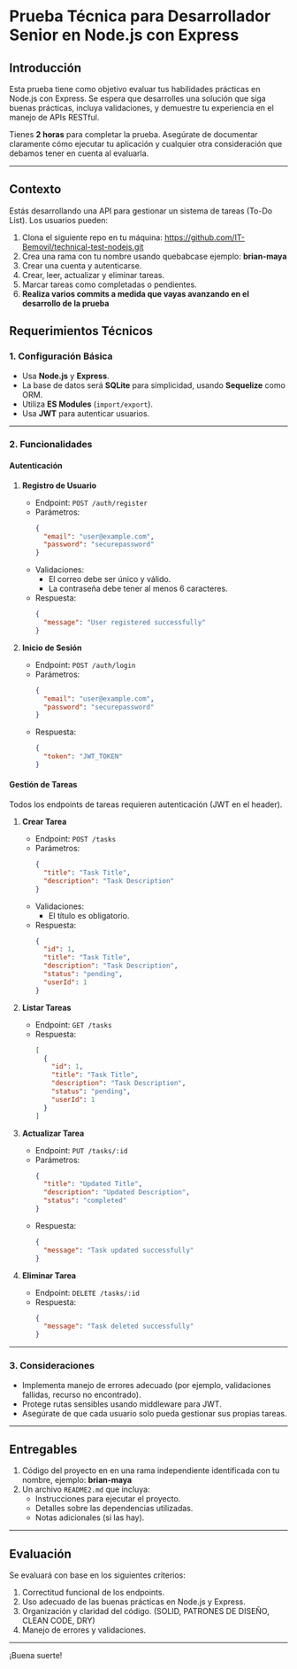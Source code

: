 # Prueba Técnica para Desarrollador Senior en Node.js con Express

## Introducción
Esta prueba tiene como objetivo evaluar tus habilidades prácticas en Node.js con Express. Se espera que desarrolles una solución que siga buenas prácticas, incluya validaciones, y demuestre tu experiencia en el manejo de APIs RESTful.

Tienes **2 horas** para completar la prueba. Asegúrate de documentar claramente cómo ejecutar tu aplicación y cualquier otra consideración que debamos tener en cuenta al evaluarla.

---

## Contexto
Estás desarrollando una API para gestionar un sistema de tareas (To-Do List). Los usuarios pueden:
1. Clona el siguiente repo en tu máquina: https://github.com/IT-Bemovil/technical-test-nodejs.git
2. Crea una rama con tu nombre usando quebabcase ejemplo: **brian-maya**
3. Crear una cuenta y autenticarse.
4. Crear, leer, actualizar y eliminar tareas.
5. Marcar tareas como completadas o pendientes.
6. **Realiza varios commits a medida que vayas avanzando en el desarrollo de la prueba**

## Requerimientos Técnicos

### 1. Configuración Básica
- Usa **Node.js** y **Express**.
- La base de datos será **SQLite** para simplicidad, usando **Sequelize** como ORM.
- Utiliza **ES Modules** (`import/export`).
- Usa **JWT** para autenticar usuarios.

---

### 2. Funcionalidades

#### **Autenticación**
1. **Registro de Usuario**
   - Endpoint: `POST /auth/register`
   - Parámetros:
     ```json
     {
       "email": "user@example.com",
       "password": "securepassword"
     }
     ```
   - Validaciones:
     - El correo debe ser único y válido.
     - La contraseña debe tener al menos 6 caracteres.
   - Respuesta:
     ```json
     {
       "message": "User registered successfully"
     }
     ```

2. **Inicio de Sesión**
   - Endpoint: `POST /auth/login`
   - Parámetros:
     ```json
     {
       "email": "user@example.com",
       "password": "securepassword"
     }
     ```
   - Respuesta:
     ```json
     {
       "token": "JWT_TOKEN"
     }
     ```

#### **Gestión de Tareas**
Todos los endpoints de tareas requieren autenticación (JWT en el header).

1. **Crear Tarea**
   - Endpoint: `POST /tasks`
   - Parámetros:
     ```json
     {
       "title": "Task Title",
       "description": "Task Description"
     }
     ```
   - Validaciones:
     - El título es obligatorio.
   - Respuesta:
     ```json
     {
       "id": 1,
       "title": "Task Title",
       "description": "Task Description",
       "status": "pending",
       "userId": 1
     }
     ```

2. **Listar Tareas**
   - Endpoint: `GET /tasks`
   - Respuesta:
     ```json
     [
       {
         "id": 1,
         "title": "Task Title",
         "description": "Task Description",
         "status": "pending",
         "userId": 1
       }
     ]
     ```

3. **Actualizar Tarea**
   - Endpoint: `PUT /tasks/:id`
   - Parámetros:
     ```json
     {
       "title": "Updated Title",
       "description": "Updated Description",
       "status": "completed"
     }
     ```
   - Respuesta:
     ```json
     {
       "message": "Task updated successfully"
     }
     ```

4. **Eliminar Tarea**
   - Endpoint: `DELETE /tasks/:id`
   - Respuesta:
     ```json
     {
       "message": "Task deleted successfully"
     }
     ```

---

### 3. Consideraciones
- Implementa manejo de errores adecuado (por ejemplo, validaciones fallidas, recurso no encontrado).
- Protege rutas sensibles usando middleware para JWT.
- Asegúrate de que cada usuario solo pueda gestionar sus propias tareas.

---

## Entregables
1. Código del proyecto en en una rama independiente identificada con tu nombre, ejemplo: **brian-maya**
2. Un archivo `README2.md` que incluya:
   - Instrucciones para ejecutar el proyecto.
   - Detalles sobre las dependencias utilizadas.
   - Notas adicionales (si las hay).

---

## Evaluación
Se evaluará con base en los siguientes criterios:
1. Correctitud funcional de los endpoints.
2. Uso adecuado de las buenas prácticas en Node.js y Express.
3. Organización y claridad del código. (SOLID, PATRONES DE DISEÑO, CLEAN CODE, DRY)
4. Manejo de errores y validaciones.

---

¡Buena suerte!
